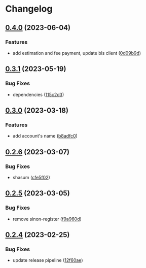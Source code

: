 # Changelog

## [0.4.0](https://github.com/aquiladev/bls-snap/compare/bls-snap-v0.3.1...bls-snap-v0.4.0) (2023-06-04)


### Features

* add estimation and fee payment, update bls client ([0d09b9d](https://github.com/aquiladev/bls-snap/commit/0d09b9db42378d371ef15b074d8cb7b40140f61e))

## [0.3.1](https://github.com/aquiladev/bls-snap/compare/bls-snap-v0.3.0...bls-snap-v0.3.1) (2023-05-19)


### Bug Fixes

* dependencies ([115c2d3](https://github.com/aquiladev/bls-snap/commit/115c2d3047361754f8701d4bf62c1878df6be403))

## [0.3.0](https://github.com/aquiladev/bls-snap/compare/bls-snap-v0.2.6...bls-snap-v0.3.0) (2023-03-18)


### Features

* add account's name ([b8adfc0](https://github.com/aquiladev/bls-snap/commit/b8adfc0e18862429d0a9a09bb977fdae941e7af7))

## [0.2.6](https://github.com/aquiladev/bls-snap/compare/bls-snap-v0.2.5...bls-snap-v0.2.6) (2023-03-07)


### Bug Fixes

* shasum ([cfe5f02](https://github.com/aquiladev/bls-snap/commit/cfe5f02176f80a99bca193f24c87ff69cddf5be5))

## [0.2.5](https://github.com/aquiladev/bls-snap/compare/bls-snap-v0.2.4...bls-snap-v0.2.5) (2023-03-05)


### Bug Fixes

* remove sinon-register ([f9a960d](https://github.com/aquiladev/bls-snap/commit/f9a960d9a4b19b506824587367c50e43926d2f58))

## [0.2.4](https://github.com/aquiladev/bls-snap/compare/bls-snap-v0.2.3...bls-snap-v0.2.4) (2023-02-25)


### Bug Fixes

* update release pipeline ([12f60ae](https://github.com/aquiladev/bls-snap/commit/12f60aed123458237b1b7e808a5bfc9160823de8))
